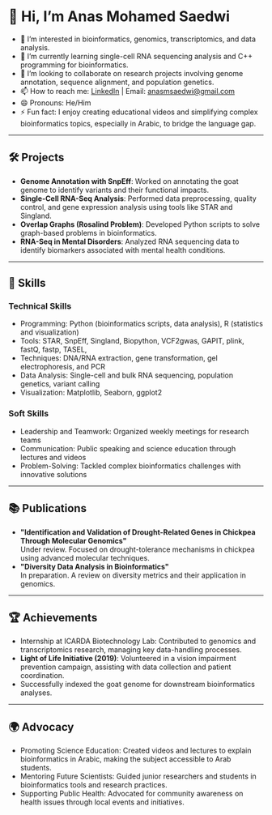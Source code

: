 # 👋 Hi, I’m Anas Mohamed Saedwi

- 👀 I’m interested in bioinformatics, genomics, transcriptomics, and data analysis.
- 🌱 I’m currently learning single-cell RNA sequencing analysis and C++ programming for bioinformatics.
- 💞️ I’m looking to collaborate on research projects involving genome annotation, sequence alignment, and population genetics.
- 📫 How to reach me: [LinkedIn](https://www.linkedin.com/in/anas-m-saedwi-b5a09a176/) | Email: [anasmsaedwi@gmail.com](mailto:anasmsaedwi@gmail.com)
- 😄 Pronouns: He/Him
- ⚡ Fun fact: I enjoy creating educational videos and simplifying complex bioinformatics topics, especially in Arabic, to bridge the language gap.

---

## 🛠️ Projects
- **Genome Annotation with SnpEff**: Worked on annotating the goat genome to identify variants and their functional impacts.
- **Single-Cell RNA-Seq Analysis**: Performed data preprocessing, quality control, and gene expression analysis using tools like STAR and Singland.
- **Overlap Graphs (Rosalind Problem)**: Developed Python scripts to solve graph-based problems in bioinformatics.
- **RNA-Seq in Mental Disorders**: Analyzed RNA sequencing data to identify biomarkers associated with mental health conditions.

---

## 🧠 Skills
### Technical Skills
- Programming: Python (bioinformatics scripts, data analysis), R (statistics and visualization)
- Tools: STAR, SnpEff, Singland, Biopython, VCF2gwas, GAPIT, plink, fastQ, fastp, TASEL, 
- Techniques: DNA/RNA extraction, gene transformation, gel electrophoresis, and PCR
- Data Analysis: Single-cell and bulk RNA sequencing, population genetics, variant calling
- Visualization: Matplotlib, Seaborn, ggplot2

### Soft Skills
- Leadership and Teamwork: Organized weekly meetings for research teams
- Communication: Public speaking and science education through lectures and videos
- Problem-Solving: Tackled complex bioinformatics challenges with innovative solutions

---

## 📚 Publications
- **"Identification and Validation of Drought-Related Genes in Chickpea Through Molecular Genomics"**  
Under review. Focused on drought-tolerance mechanisms in chickpea using advanced molecular techniques.
- **"Diversity Data Analysis in Bioinformatics"**  
In preparation. A review on diversity metrics and their application in genomics.

---

## 🏆 Achievements
- Internship at ICARDA Biotechnology Lab: Contributed to genomics and transcriptomics research, managing key data-handling processes.
- **Light of Life Initiative (2019)**: Volunteered in a vision impairment prevention campaign, assisting with data collection and patient coordination.
- Successfully indexed the goat genome for downstream bioinformatics analyses.

---

## 🌍 Advocacy
- Promoting Science Education: Created videos and lectures to explain bioinformatics in Arabic, making the subject accessible to Arab students.
- Mentoring Future Scientists: Guided junior researchers and students in bioinformatics tools and research practices.
- Supporting Public Health: Advocated for community awareness on health issues through local events and initiatives.

